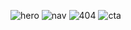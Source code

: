 

![hero](https://user-images.githubusercontent.com/98906853/207937438-d1a436c7-39c0-47df-807f-70115181b1c3.png)
![nav](https://user-images.githubusercontent.com/98906853/207937443-df321d15-bb49-4dac-93de-bc427147c0ff.png)
![404](https://user-images.githubusercontent.com/98906853/207937455-66dbae77-de7c-48b0-8000-6936a5e9d2ff.png)
![cta](https://user-images.githubusercontent.com/98906853/207937461-5380287b-a16a-4a51-891f-30c336b86c9e.png)
